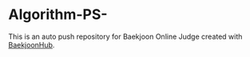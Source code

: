 # Algorithm-PS-
This is an auto push repository for Baekjoon Online Judge created with [BaekjoonHub](https://github.com/BaekjoonHub/BaekjoonHub).
